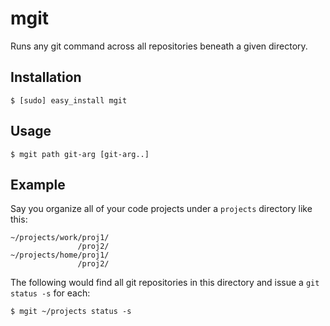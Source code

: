 mgit
====

Runs any git command across all repositories beneath a given directory.

Installation
------------

    $ [sudo] easy_install mgit

Usage
-----

    $ mgit path git-arg [git-arg..]

Example
-------

Say you organize all of your code projects under a `projects` directory
like this:

    ~/projects/work/proj1/           
                   /proj2/
    ~/projects/home/proj1/
                   /proj2/

The following would find all git repositories in this directory and
issue a `git status -s` for each:

    $ mgit ~/projects status -s
